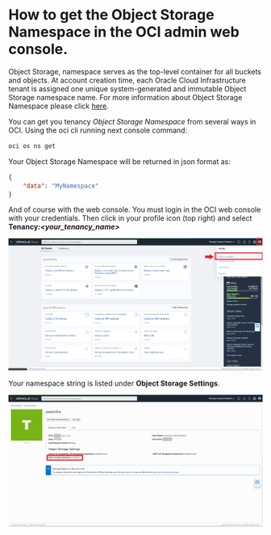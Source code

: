 # How to get the Object Storage Namespace in the OCI admin web console.
Object Storage, namespace serves as the top-level container for all buckets and objects. At account creation time, each Oracle Cloud Infrastructure tenant is assigned one unique system-generated and immutable Object Storage namespace name. For more information about Object Storage Namespace please click [here](https://docs.oracle.com/en-us/iaas/Content/Object/Tasks/understandingnamespaces.htm).

You can get you tenancy *Object Storage Namespace* from several ways in OCI. Using the oci cli running next console command:
```sh
oci os ns get
```
Your Object Storage Namespace will be returned in json format as:
```json
{
    "data": "MyNamespace"
}
``` 
And of course with the web console. You must login in the OCI web console with your credentials. Then click in your profile icon (top right) and select **Tenancy:*<your_tenancy_name>***

![](./images/oci-obnamespace-01.png)

Your namespace string is listed under **Object Storage Settings**.

![](./images/oci-obnamespace-02.png)
